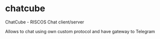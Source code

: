 # chatcube
ChatCube - RISCOS Chat client/server

Allows to chat using own custom protocol and have gateway to Telegram
